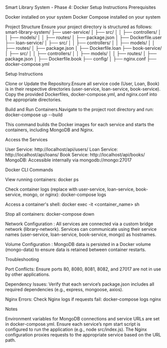 Smart Library System - Phase 4: Docker Setup Instructions
Prerequisites

Docker installed on your system
Docker Compose installed on your system

Project Structure
Ensure your project directory is structured as follows:
smart-library-system/
├── user-service/
│   ├── src/
│   │   ├── controllers/
│   │   ├── models/
│   │   ├── routes/
│   ├── package.json
│   ├── Dockerfile.user
├── loan-service/
│   ├── src/
│   │   ├── controllers/
│   │   ├── models/
│   │   ├── routes/
│   ├── package.json
│   ├── Dockerfile.loan
├── book-service/
│   ├── src/
│   │   ├── controllers/
│   │   ├── models/
│   │   ├── routes/
│   ├── package.json
│   ├── Dockerfile.book
├── config/
│   ├── nginx.conf
├── docker-compose.yml

Setup Instructions

Clone or Update the Repository.Ensure all service code (User, Loan, Book) is in their respective directories (user-service, loan-service, book-service). Copy the provided Dockerfiles, docker-compose.yml, and nginx.conf into the appropriate directories.

Build and Run Containers.Navigate to the project root directory and run:
docker-compose up --build

This command builds the Docker images for each service and starts the containers, including MongoDB and Nginx.

Access the Services

User Service: http://localhost/api/users/
Loan Service: http://localhost/api/loans/
Book Service: http://localhost/api/books/
MongoDB: Accessible internally via mongodb://mongo:27017


Docker CLI Commands

View running containers:
docker ps


Check container logs (replace <service> with user-service, loan-service, book-service, mongo, or nginx):
docker-compose logs <service>


Access a container's shell:
docker exec -it <container_name> sh


Stop all containers:
docker-compose down




Network Configuration : All services are connected via a custom bridge network (library-network). Services can communicate using their service names (user-service, loan-service, book-service, mongo) as hostnames.

Volume Configuration : MongoDB data is persisted in a Docker volume (mongo-data) to ensure data is retained between container restarts.


Troubleshooting

Port Conflicts: Ensure ports 80, 8080, 8081, 8082, and 27017 are not in use by other applications.

Dependency Issues: Verify that each service’s package.json includes all required dependencies (e.g., express, mongoose, axios).

Nginx Errors: Check Nginx logs if requests fail:
docker-compose logs nginx



Notes

Environment variables for MongoDB connections and service URLs are set in docker-compose.yml.
Ensure each service’s npm start script is configured to run the application (e.g., node src/index.js).
The Nginx configuration proxies requests to the appropriate service based on the URL path.
